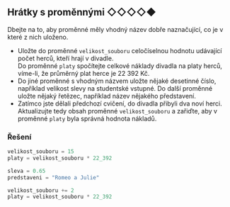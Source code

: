 ## Hrátky s proměnnými ◇◇◇◇◆

Dbejte na to, aby proměnné měly vhodný název dobře naznačující, co je v které z nich uloženo.

- Uložte do proměnné `velikost_souboru` celočíselnou hodnotu udávající počet herců, kteří hrají v divadle.  
  Do proměnné `platy` spočítejte celkové náklady divadla na platy herců, víme-li, že průměrný plat herce je 22 392 Kč.
- Do jiné proměnné s vhodným názvem uložte nějaké desetinné číslo, například velikost slevy na studentské vstupné. Do
  další proměnné uložte nějaký řetězec, například název nějakého představení.
- Zatímco jste dělali předchozí cvičení, do divadla přibyli dva noví herci. Aktualizujte tedy obsah
  proměnné `velikost_souboru` a  zařiďte, aby v proměnné `platy` byla správná hodnota nákladů.

### Řešení

```python
velikost_souboru = 15
platy = velikost_souboru * 22_392

sleva = 0.65
predstaveni = "Romeo a Julie"

velikost_souboru += 2
platy = velikost_souboru * 22_392
```